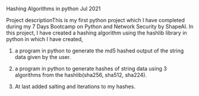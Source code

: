 Hashing Algorithms in python
Jul 2021

Project descriptionThis is my first python project which I have completed during my 7 Days Bootcamp on Python and Network Security by ShapeAI. In this project, I have created a hashing algorithm using the hashlib library in python in which I have created,

1. a program in python to generate the md5 hashed output of the string data given by the user.

2. a program in python to generate hashes of string data using 3 algorithms from the hashlib(sha256, sha512, sha224).

3. At last added salting and iterations to my hashes.
